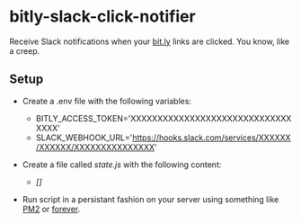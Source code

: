 # bitly-slack-click-notifier
Receive Slack notifications when your [bit.ly] links are clicked.  You know, like a creep.

## Setup
* Create a .env file with the following variables:
  * BITLY_ACCESS_TOKEN='XXXXXXXXXXXXXXXXXXXXXXXXXXXXXXXXXX'
  * SLACK_WEBHOOK_URL='https://hooks.slack.com/services/XXXXXX/XXXXXX/XXXXXXXXXXXXXXX'
* Create a file called _state.js_ with the following content:
  * _[]_
* Run script in a persistant fashion on your server using something like [PM2] or [forever].

   [bit.ly]: <https://bit.ly>
   [PM2]: <http://pm2.keymetrics.io/>
   [forever]: <https://github.com/foreverjs/forever>

